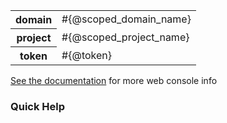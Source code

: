 <table class="table table-condensed metadata-table">
  <tbody>
    <tr>
      <th> domain </th>
      <td> #{@scoped_domain_name} </td>
    </tr>
    <tr>
      <th> project </th>
      <td> #{@scoped_project_name} </td>
    </tr>
    <tr>
      <th> token </td>
      <td> #{@token} </td>
    </tr>
  <tbody>
</table>

[See the documentation](http://#) for more web console info

### Quick Help
